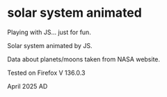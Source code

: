 # solar system animated
Playing with JS... just for fun.

Solar system animated by JS.

Data about planets/moons taken from NASA website.

Tested on Firefox V 136.0.3

April 2025 AD
